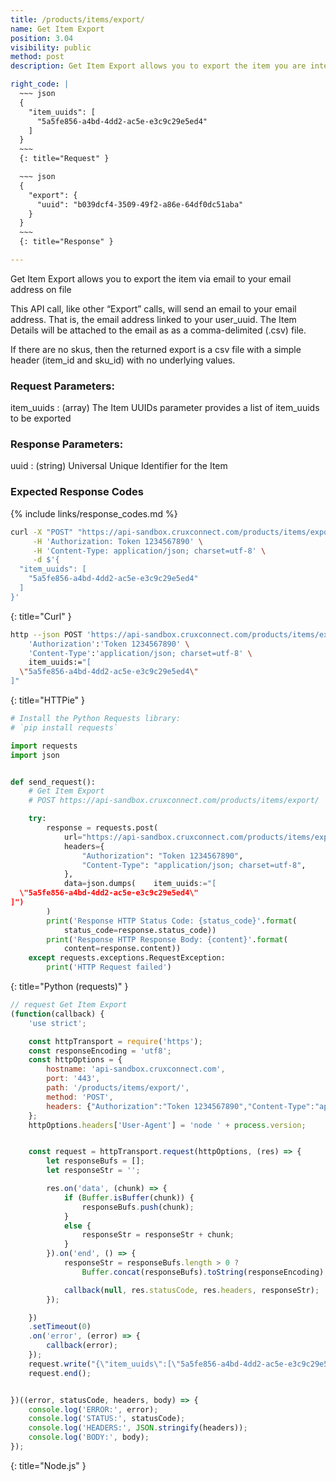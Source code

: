 ```yaml
---
title: /products/items/export/
name: Get Item Export
position: 3.04
visibility: public
method: post
description: Get Item Export allows you to export the item you are interested.

right_code: |
  ~~~ json
  {
    "item_uuids": [
      "5a5fe856-a4bd-4dd2-ac5e-e3c9c29e5ed4"
    ]
  }
  ~~~
  {: title="Request" }

  ~~~ json
  {
    "export": {
      "uuid": "b039dcf4-3509-49f2-a86e-64df0dc51aba"
    }
  }
  ~~~
  {: title="Response" }

---
```

Get Item Export allows you to export the item via email to your email address on file

This API call, like other “Export” calls, will send an email to your email address. That is, the email address linked to your user_uuid. The Item Details will be attached to the email as as a comma-delimited (.csv) file.

If there are no skus, then the returned export is a csv file with a simple header (item_id and sku_id) with no underlying values.

### Request Parameters:

item_uuids
: (array) The Item UUIDs parameter provides a list of item_uuids to be exported

### Response Parameters:

uuid
: (string) Universal Unique Identifier for the Item

### Expected Response Codes

{% include links/response_codes.md %}


~~~ bash
curl -X "POST" "https://api-sandbox.cruxconnect.com/products/items/export/" \
     -H 'Authorization: Token 1234567890' \
     -H 'Content-Type: application/json; charset=utf-8' \
     -d $'{
  "item_uuids": [
    "5a5fe856-a4bd-4dd2-ac5e-e3c9c29e5ed4"
  ]
}'

~~~
{: title="Curl" }

~~~ bash
http --json POST 'https://api-sandbox.cruxconnect.com/products/items/export/' \
    'Authorization':'Token 1234567890' \
    'Content-Type':'application/json; charset=utf-8' \
    item_uuids:="[
  \"5a5fe856-a4bd-4dd2-ac5e-e3c9c29e5ed4\"
]"

~~~
{: title="HTTPie" }

~~~ python
# Install the Python Requests library:
# `pip install requests`

import requests
import json


def send_request():
    # Get Item Export
    # POST https://api-sandbox.cruxconnect.com/products/items/export/

    try:
        response = requests.post(
            url="https://api-sandbox.cruxconnect.com/products/items/export/",
            headers={
                "Authorization": "Token 1234567890",
                "Content-Type": "application/json; charset=utf-8",
            },
            data=json.dumps(    item_uuids:="[
  \"5a5fe856-a4bd-4dd2-ac5e-e3c9c29e5ed4\"
]")
        )
        print('Response HTTP Status Code: {status_code}'.format(
            status_code=response.status_code))
        print('Response HTTP Response Body: {content}'.format(
            content=response.content))
    except requests.exceptions.RequestException:
        print('HTTP Request failed')

~~~
{: title="Python (requests)" }

~~~ javascript
// request Get Item Export
(function(callback) {
    'use strict';

    const httpTransport = require('https');
    const responseEncoding = 'utf8';
    const httpOptions = {
        hostname: 'api-sandbox.cruxconnect.com',
        port: '443',
        path: '/products/items/export/',
        method: 'POST',
        headers: {"Authorization":"Token 1234567890","Content-Type":"application/json; charset=utf-8"}
    };
    httpOptions.headers['User-Agent'] = 'node ' + process.version;


    const request = httpTransport.request(httpOptions, (res) => {
        let responseBufs = [];
        let responseStr = '';

        res.on('data', (chunk) => {
            if (Buffer.isBuffer(chunk)) {
                responseBufs.push(chunk);
            }
            else {
                responseStr = responseStr + chunk;
            }
        }).on('end', () => {
            responseStr = responseBufs.length > 0 ?
                Buffer.concat(responseBufs).toString(responseEncoding) : responseStr;

            callback(null, res.statusCode, res.headers, responseStr);
        });

    })
    .setTimeout(0)
    .on('error', (error) => {
        callback(error);
    });
    request.write("{\"item_uuids\":[\"5a5fe856-a4bd-4dd2-ac5e-e3c9c29e5ed4\"]}")
    request.end();


})((error, statusCode, headers, body) => {
    console.log('ERROR:', error);
    console.log('STATUS:', statusCode);
    console.log('HEADERS:', JSON.stringify(headers));
    console.log('BODY:', body);
});

~~~
{: title="Node.js" }
